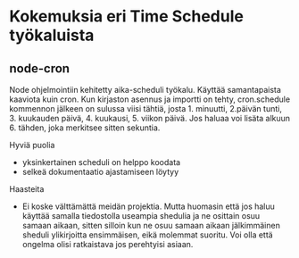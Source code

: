 # Kokemuksia eri Time Schedule työkaluista

## node-cron

Node ohjelmointiin kehitetty aika-scheduli työkalu. Käyttää samantapaista kaaviota kuin cron. 
Kun kirjaston asennus ja importti on tehty, cron.schedule kommennon jälkeen on sulussa viisi tähtiä, 
josta 1. minuutti, 2.päivän tunti, 3. kuukauden päivä, 4. kuukausi, 5. viikon päivä. 
Jos haluaa voi lisäta alkuun 6. tähden, joka merkitsee sitten sekuntia.

Hyviä puolia
- yksinkertainen scheduli on helppo koodata
- selkeä dokumentaatio ajastamiseen löytyy

Haasteita
- Ei koske välttämättä meidän projektia. Mutta huomasin että jos haluu käyttää samalla tiedostolla
  useampia shedulia ja ne osittain osuu samaan aikaan, sitten silloin kun ne osuu samaan aikaan
  jälkimmäinen sheduli ylikirjoitta ensimmäisen, eikä molemmat suoritu. Voi olla että ongelma olisi
  ratkaistava jos perehtyisi asiaan.

